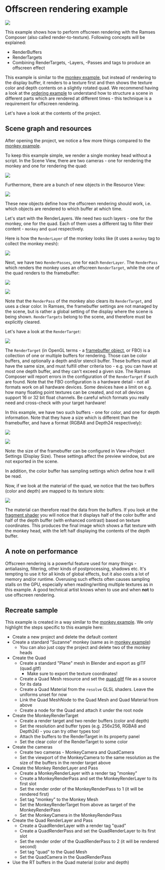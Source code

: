 <!--
SPDX-License-Identifier: MPL-2.0

This file is part of Ramses Composer
(see https://github.com/GENIVI/ramses-composer-docs).

This Source Code Form is subject to the terms of the Mozilla Public License, v. 2.0.
If a copy of the MPL was not distributed with this file, You can obtain one at http://mozilla.org/MPL/2.0/.
-->

# Offscreen rendering example

![](./docs/viewport_preview.png)

This example shows how to perform offscreen rendering with the Ramses Composer (also called render-to-texture).
Following concepts will be explained:

* RenderBuffers
* RenderTargets
* Combining RenderTargets, -Layers, -Passes and tags to produce an offscreen effect

This example is similar to the [monkey example](../monkey/manual.md), but instead of rendering to the display buffer,
it renders to a texture first and then shows the texture color and depth contents on a slightly rotated quad. We recommend
having a look at the [ordering example](../ordering/manual.md) to understand how to structure a scene in different
parts which are rendered at different
times - this technique is a requirement for offscreen rendering.

Let's have a look at the contents of the project.

## Scene graph and resources

After opening the project, we notice a few more things compared to the [monkey example](../monkey/manual.md).

To keep this example simple, we render a single monkey head without a script.
In the Scene View, there are two cameras - one for rendering the monkey and one for rendering the quad:

![](./docs/cameras.png)

Furthermore, there are a bunch of new objects in the Resource View:

![](./docs/resources.png)

These new objects define how the offscreen rendering should work, i.e. which objects are
rendered to which buffer at which time.

Let's start with the RenderLayers. We need two such layers - one for the monkey, one for the quad.
Each of them uses a different tag to filter their content - `monkey` and `quad` respectively.

Here is how the `RenderLayer` of the monkey looks like (it uses a `monkey` tag to collect the monkey mesh):

![](./docs/renderlayer.png)

Next, we have two `RenderPasses`, one for each `RenderLayer`. The `RenderPass` which renders the monkey
uses an offscreen `RenderTarget`, while the one of the quad renders to the framebuffer:

![](./docs/monkeypass.png)

![](./docs/quadpass.png)

Note that the `RenderPass` of the monkey also clears its `RenderTarget`, and uses a clear color.
In Ramses, the framebuffer
settings are not managed by the scene, but is rather a global setting of the display where the scene is being shown.
`RenderTargets` belong to the scene, and therefore must be explicitly cleared.

Let's have a look at the `RenderTarget`:

![](./docs/rendertarget.png)

The `RenderTarget` (in OpenGL terms - a [framebuffer object](https://www.khronos.org/opengl/wiki/Framebuffer_Object), or FBO)
is a collection of one or multiple buffers for rendering.
Those can be color buffers, and optionally a depth and/or stencil buffer. These buffers must all have the same size, and must
fulfill other criteria too - e.g. you can have at most one depth buffer, and they can't exceed a given size. The Ramses Composer
will report errors in the configuration of the `RenderTarget` if such are found. Note that the FBO configuration is a hardware
detail - not all formats work on all hardware devices. Some devices have a limit on e.g. how many floating point textures can
be created, and not all devices support 16 or 32 bit float channels. Be careful which formats you really need and cross-check
with your target hardware!

In this example, we have two such buffers - one for color, and one for depth information. Note that they have
a size which is different than the framebuffer, and have a format (RGBA8 and Depth24 respectively):

![](./docs/colorbuffer.png)

![](./docs/depthbuffer.png)

Note: the size of the framebuffer can be configured in View->Project Settings (Display Size). These settings affect the preview
window, but are not exported in the scene.

In addition, the color buffer has sampling settings which define how it will be read.

Now, if we look at the material of the quad, we notice that the two buffers (color and depth) are mapped
to its texture slots:

![](./docs/mapped_buffers.png)

The material can therefore read the data from the buffers. If you look at the [fragment shader](./shaders/resolve.frag#L13) you will notice
that it displays half of the color buffer and half of the depth buffer (with enhanced contrast) based on
texture coordinates. This produces the final image which shows a flat texture with the monkey head, with the
left half displaying the contents of the depth buffer.

## A note on performance

Offscreen rendering is a powerful feature used for many things - antialiasing, filtering, other kinds of postprocessing,
shadows etc. It's tempting to use it for all kinds of global effects, but it also costs a lot of memory and/or runtime.
Overusing such effects often causes sampling stalls on the GPU, especially when reading/writing multiple textures as in
this example. A good technical artist knows when to use and when **not** to use offscreen rendering.

## Recreate sample

This example is created in a way similar to the [monkey example](../monkey/manual.md#recreate-sample).
We only highlight the steps specific to this example here:

* Create a new project and delete the default content
* Create a standard "Suzanne" monkey (same as in [monkey example](../monkey/manual.md))
    * You can also just copy the project and delete two of the monkey heads
* Create the Quad
    * Create a standard "Plane" mesh in Blender and export as glTF (quad.gltf)
        * Make sure to export the texture coordinates!
    * Create a Quad Mesh resource and set the [quad.gltf](./meshes/quad.gltf) file as a source for its data
    * Create a Quad Material from the `resolve` GLSL shaders. Leave the uniforms unset for now
    * Link the Quad MeshNode to the Quad Mesh and Quad Material from above
    * Create a node for the Quad and attach it under the root node
* Create the MonkeyRenderTarget
    * Create a render target and two render buffers (color and depth)
    * Set the resolution and buffer types (e.g. 256x256, RGBA8 and Depth24) - you can try other types too!
    * Attach the buffers to the RenderTarget in its property panel
    * Set the clear color of the RenderTarget to some color
* Create the cameras
    * Create two cameras - MonkeyCamera and QuadCamera
    * Set the viewport of the MonkeyCamera to the same resolution as the size of the buffers in the render target above
* Create the Monkey RenderLayer and Pass
    * Create a MonkeyRenderLayer with a render tag "monkey"
    * Create a MonkeyRenderPass and set the MonkeyRenderLayer to its first slot
    * Set the render order of the MonkeyRenderPass to 1 (it will be rendered first)
    * Set tag "monkey" to the Monkey Mesh
    * Set the MonkeyRenderTarget from above as target of the MonkeyRenderPass
    * Set the MonkeyCamera in the MonkeyRenderPass
* Create the Quad RenderLayer and Pass
    * Create a QuadRenderLayer with a render tag "quad"
    * Create a QuadRenderPass and set the QuadRenderLayer to its first slot
    * Set the render order of the QuadRenderPass to 2 (it will be rendered second)
    * Set tag "quad" to the Quad Mesh
    * Set the QuadCamera in the QuadRenderPass
* Use the RT buffers in the Quad material (color and depth)
